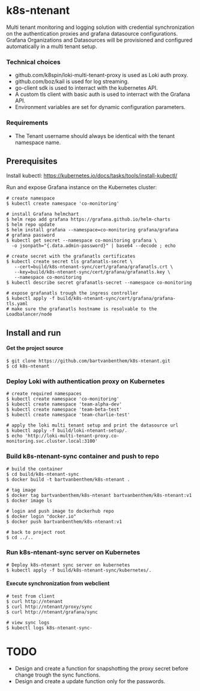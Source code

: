 # k8s-ntenant
Multi tenant monitoring and logging solution with credential synchronization on the authentication proxies and grafana datasource configurations. Grafana Organizations and Datasources will be provisioned and configured automatically in a multi tenant setup.

### Technical choices
* github.com/k8spin/loki-multi-tenant-proxy is used as Loki auth proxy.
* github.com/boz/kail is used for log streaming.
* go-client sdk is used to interract with the kubernetes API.
* A custom tls client with basic auth is used to interract with the Grafana API.
* Environment variables are set for dynamic configuration parameters.

### Requirements
* The Tenant username should always be identical with the tenant namespace name.

## Prerequisites
Install kubectl: https://kubernetes.io/docs/tasks/tools/install-kubectl/

Run and expose Grafana instance on the Kubernetes cluster:
```shell
# create namespace
$ kubectl create namespace 'co-monitoring'

# install Grafana helmchart
$ helm repo add grafana https://grafana.github.io/helm-charts
$ helm repo update
$ helm install grafana --namespace=co-monitoring grafana/grafana
# grafana password
$ kubectl get secret --namespace co-monitoring grafana \
  -o jsonpath="{.data.admin-password}" | base64 --decode ; echo

# create secret with the grafanatls certificates
$ kubectl create secret tls grafanatls-secret \
   --cert=build/k8s-ntenant-sync/cert/grafana/grafanatls.crt \
   --key=build/k8s-ntenant-sync/cert/grafana/grafanatls.key \
   --namespace co-monitoring
$ kubectl describe secret grafanatls-secret --namespace co-monitoring

# expose grafanatls trough the ingress controller
$ kubectl apply -f build/k8s-ntenant-sync/cert/grafana/grafana-tls.yaml
# make sure the grafanatls hostname is resolvable to the Loadbalancer/node
```

## Install and run

#### Get the project source
```shell
$ git clone https://github.com/bartvanbenthem/k8s-ntenant.git
$ cd k8s-ntenant
```

### Deploy Loki with authentication proxy on Kubernetes
```shell
# create required namespaces
$ kubectl create namespace 'co-monitoring'
$ kubectl create namespace 'team-alpha-dev'
$ kubectl create namespace 'team-beta-test'
$ kubectl create namespace 'team-charlie-test'

# apply the loki multi tenant setup and print the datasource url
$ kubectl apply -f build/loki-ntenant-setup/.
$ echo 'http://loki-multi-tenant-proxy.co-monitoring.svc.cluster.local:3100'
```

### Build k8s-ntenant-sync container and push to repo
```shell
# build the container
$ cd build/k8s-ntenant-sync
$ docker build -t bartvanbenthem/k8s-ntenant .

# tag image
$ docker tag bartvanbenthem/k8s-ntenant bartvanbenthem/k8s-ntenant:v1
$ docker image ls

# login and push image to dockerhub repo
$ docker login "docker.io"
$ docker push bartvanbenthem/k8s-ntenant:v1

# back to project root
$ cd ../..
```

### Run k8s-ntenant-sync server on Kubernetes
```shell
# Deploy k8s-ntenant sync server on kubernetes
$ kubectl apply -f build/k8s-ntenant-sync/kubernetes/.
```

#### Execute synchronization from webclient
```shell
# test from client
$ curl http://ntenant
$ curl http://ntenant/proxy/sync
$ curl http://ntenant/grafana/sync

# view sync logs
$ kubectl logs k8s-ntenant-sync-
```

# TODO
* Design and create a function for snapshotting the proxy secret before change trough the sync functions.
* Design and create a update function only for the passwords.


